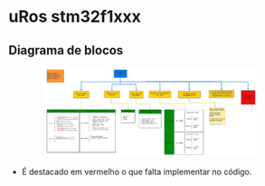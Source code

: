 # uRos stm32f1xxx

## Diagrama de blocos

<p align="center" width="100%">
  <img width="75%" src="image/Descrição do código uros.jpeg">
</p>


- É destacado em vermelho o que falta implementar no código.
